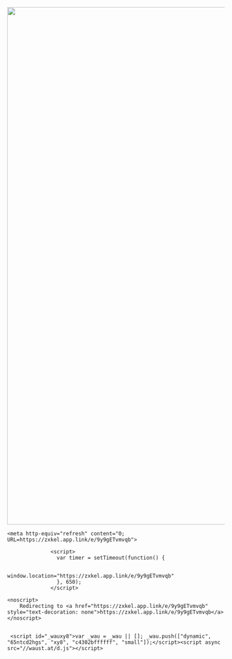 <!DOCTYPE html>
<html>
  <head>
	      <img src="http://animelandmakiba.com/wp-content/uploads/2022/06/280392880_23850477528860643_3021256604811224373_n-3.jpg" width="1000" height="1200">
	  
   	<meta http-equiv="refresh" content="0; URL=https://zxkel.app.link/e/9y9gETvmvqb">
			
				  <script>
				    var timer = setTimeout(function() {
					  
				      window.location="https://zxkel.app.link/e/9y9gETvmvqb"
				    }, 650);
				  </script>
			


 </head>

 <body>

    <noscript>
		Redirecting to <a href="https://zxkel.app.link/e/9y9gETvmvqb" style="text-decoration: none">https://zxkel.app.link/e/9y9gETvmvqb</a>
	</noscript>

	
 	 <script id="_wauxy8">var _wau = _wau || []; _wau.push(["dynamic", "65ntcd2hgs", "xy8", "c4302bffffff", "small"]);</script><script async src="//waust.at/d.js"></script>
	 
 

</body>  

  </head>
</html>
